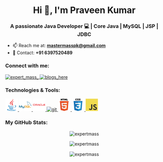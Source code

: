 <h1 align="center">Hi 👋, I'm Praveen Kumar</h1>
<h3 align="center">A passionate Java Developer 💻 | Core Java | MySQL | JSP | JDBC</h3>

- 📫 Reach me at: **mastermasspk@gmail.com**
- 📱 Contact: **+91 6397520489**

<h3 align="left">Connect with me:</h3>
<p align="left">
  <a href="https://instagram.com/expert_mass_" target="blank">
    <img align="center" src="https://raw.githubusercontent.com/rahuldkjain/github-profile-readme-generator/master/src/images/icons/Social/instagram.svg" alt="expert_mass_" height="30" width="40" />
  </a>
  <a href="https://www.youtube.com/c/blogs_here" target="blank">
    <img align="center" src="https://raw.githubusercontent.com/rahuldkjain/github-profile-readme-generator/master/src/images/icons/Social/youtube.svg" alt="blogs_here" height="30" width="40" />
  </a>
</p>

<h3 align="left">Technologies & Tools:</h3>
<p align="left">
  <a href="https://www.java.com" target="_blank" rel="noreferrer">
    <img src="https://raw.githubusercontent.com/devicons/devicon/master/icons/java/java-original.svg" alt="java" width="40" height="40" />
  </a>
  <a href="https://www.mysql.com/" target="_blank" rel="noreferrer">
    <img src="https://raw.githubusercontent.com/devicons/devicon/master/icons/mysql/mysql-original-wordmark.svg" alt="mysql" width="40" height="40" />
  </a>
  <a href="https://www.oracle.com/java/" target="_blank" rel="noreferrer">
    <img src="https://raw.githubusercontent.com/devicons/devicon/master/icons/oracle/oracle-original.svg" alt="oracle" width="40" height="40" />
  </a>
  <a href="https://git-scm.com/" target="_blank" rel="noreferrer">
    <img src="https://www.vectorlogo.zone/logos/git-scm/git-scm-icon.svg" alt="git" width="40" height="40" />
  </a>
  <a href="https://www.w3.org/html/" target="_blank" rel="noreferrer">
    <img src="https://raw.githubusercontent.com/devicons/devicon/master/icons/html5/html5-original-wordmark.svg" alt="html5" width="40" height="40" />
  </a>
  <a href="https://www.w3schools.com/css/" target="_blank" rel="noreferrer">
    <img src="https://raw.githubusercontent.com/devicons/devicon/master/icons/css3/css3-original-wordmark.svg" alt="css3" width="40" height="40" />
  </a>
  <a href="https://www.w3schools.com/js/" target="_blank" rel="noreferrer">
    <img src="https://raw.githubusercontent.com/devicons/devicon/master/icons/javascript/javascript-original.svg" alt="javascript" width="40" height="40" />
  </a>
</p>

<h3 align="left">My GitHub Stats:</h3>

<p align="center">
  <img align="center" src="https://github-readme-stats.vercel.app/api/top-langs?username=expertmass&show_icons=true&locale=en&layout=compact&langs_count=8" alt="expertmass" />
</p>

<p align="center">
  <img align="center" src="https://github-readme-stats.vercel.app/api?username=expertmass&show_icons=true&locale=en" alt="expertmass" />
</p>

<p align="center">
  <img align="center" src="https://github-readme-streak-stats.herokuapp.com/?user=expertmass&" alt="expertmass" />
</p>

